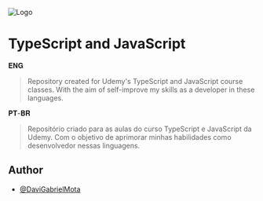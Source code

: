 
![Logo](https://i.ytimg.com/vi/74qZR83-4zc/maxresdefault.jpg)


# TypeScript and JavaScript

𝐄𝐍𝐆 <br>
> Repository created for Udemy's TypeScript and JavaScript course classes. With the aim of self-improve my skills as a developer in these languages.

𝐏𝐓-𝐁𝐑 <br>
> Repositório criado para as aulas do curso TypeScript e JavaScript da Udemy. Com o objetivo de aprimorar minhas habilidades como desenvolvedor nessas linguagens.

## Author

- [@DaviGabrielMota](https://github.com/DaviGabrielMota)

